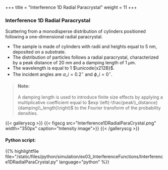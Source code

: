 +++
title = "Interference 1D Radial Paracrystal"
weight = 11
+++

### Interference 1D Radial Paracrystal

Scattering from a monodisperse distribution of cylinders positioned following a one-dimensional radial paracrystal.

* The sample is made of cylinders with radii and heights equal to $5$ nm, deposited on a substrate.
* The distribution of particles follows a radial paracrystal, characterized by a peak distance of $20$ nm and a damping length of $1$ $\mu$m.
* The wavelength is equal to $1$ $\unicode{x212B}$.
* The incident angles are $\alpha\_i = 0.2 ^{\circ}$ and $\phi\_i = 0^{\circ}$.  

> #### Note:
> A damping length is used to introduce finite size effects by applying a multiplicative coefficient equal to $exp \left(-\frac{peak\\_distance}{damping\\_length}\right)$ to the Fourier transform of the probability densities.

{{< galleryscg >}}
{{< figscg src="Interference1DRadialParaCrystal.png" width="350px" caption="Intensity image">}}
{{< /galleryscg >}}

#### Python script:
{{% highlightfile file="/static/files/python/simulation/ex03_InterferenceFunctions/Interference1DRadialParaCrystal.py" language="python" %}}